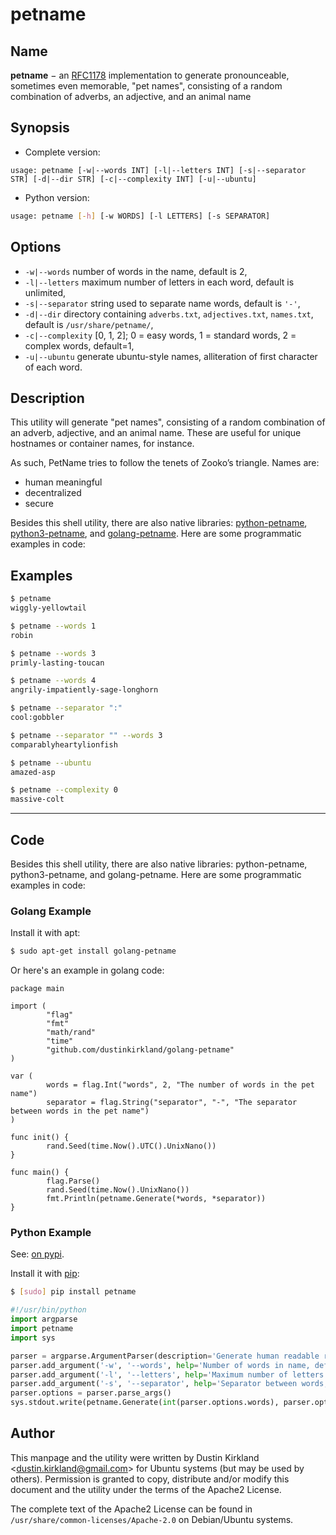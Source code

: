 # petname

## Name

**petname** − an [RFC1178](https://tools.ietf.org/html/rfc1178) implementation to generate pronounceable, sometimes even memorable, "pet names", consisting of a random combination of adverbs, an adjective, and an animal name

## Synopsis

- Complete version:
```
usage: petname [-w|--words INT] [-l|--letters INT] [-s|--separator STR] [-d|--dir STR] [-c|--complexity INT] [-u|--ubuntu]
```

- Python version:
```bash
usage: petname [-h] [-w WORDS] [-l LETTERS] [-s SEPARATOR]
```

## Options
- `-w|--words` number of words in the name, default is 2,
- `-l|--letters` maximum number of letters in each word, default is unlimited,
- `-s|--separator` string used to separate name words, default is `'-'`,
- `-d|--dir` directory containing `adverbs.txt`, `adjectives.txt`, `names.txt`, default is `/usr/share/petname/`,
- `-c|--complexity` [0, 1, 2]; 0 = easy words, 1 = standard words, 2 = complex words, default=1,
- `-u|--ubuntu` generate ubuntu-style names, alliteration of first character of each word.

## Description

This utility will generate "pet names", consisting of a random combination of an adverb, adjective, and an animal name. These are useful for unique hostnames or container names, for instance.

As such, PetName tries to follow the tenets of Zooko’s triangle. Names are:

- human meaningful
- decentralized
- secure

Besides this shell utility, there are also native libraries: [python-petname](https://pypi.org/project/petname/), [python3-petname](https://pypi.org/project/petname/), and [golang-petname](https://github.com/dustinkirkland/golang-petname). Here are some programmatic examples in code:

## Examples

```bash
$ petname
wiggly-yellowtail

$ petname --words 1
robin

$ petname --words 3
primly-lasting-toucan

$ petname --words 4
angrily-impatiently-sage-longhorn

$ petname --separator ":"
cool:gobbler

$ petname --separator "" --words 3
comparablyheartylionfish

$ petname --ubuntu
amazed-asp

$ petname --complexity 0
massive-colt
```

----

## Code

Besides this shell utility, there are also native libraries: python-petname, python3-petname, and golang-petname. Here are some programmatic examples in code:

### **Golang Example**
Install it with apt:
```bash
$ sudo apt-get install golang-petname
```

Or here's an example in golang code:

```golang
package main

import (
        "flag"
        "fmt"
        "math/rand"
        "time"
        "github.com/dustinkirkland/golang-petname"
)

var (
        words = flag.Int("words", 2, "The number of words in the pet name")
        separator = flag.String("separator", "-", "The separator between words in the pet name")
)

func init() {
        rand.Seed(time.Now().UTC().UnixNano())
}

func main() {
        flag.Parse()
        rand.Seed(time.Now().UnixNano())
        fmt.Println(petname.Generate(*words, *separator))
}
```

### **Python Example**
See: [on pypi](https://pypi.python.org/pypi/petname).

Install it with [pip](https://pip.pypa.io/):
```bash
$ [sudo] pip install petname
```

```python
#!/usr/bin/python
import argparse
import petname
import sys

parser = argparse.ArgumentParser(description='Generate human readable random names')
parser.add_argument('-w', '--words', help='Number of words in name, default=2', default=2)
parser.add_argument('-l', '--letters', help='Maximum number of letters per word, default=6', default=6)
parser.add_argument('-s', '--separator', help='Separator between words, default="-"', default="-")
parser.options = parser.parse_args()
sys.stdout.write(petname.Generate(int(parser.options.words), parser.options.separator, int(parser.options.letters)) + "\n")
```

## Author

This manpage and the utility were written by Dustin Kirkland &lt;dustin.kirkland@gmail.com&gt; for Ubuntu systems (but may be used by others). Permission is granted to copy, distribute and/or modify this document and the utility under the terms of the Apache2 License.

The complete text of the Apache2 License can be found in `/usr/share/common-licenses/Apache-2.0` on Debian/Ubuntu systems.

